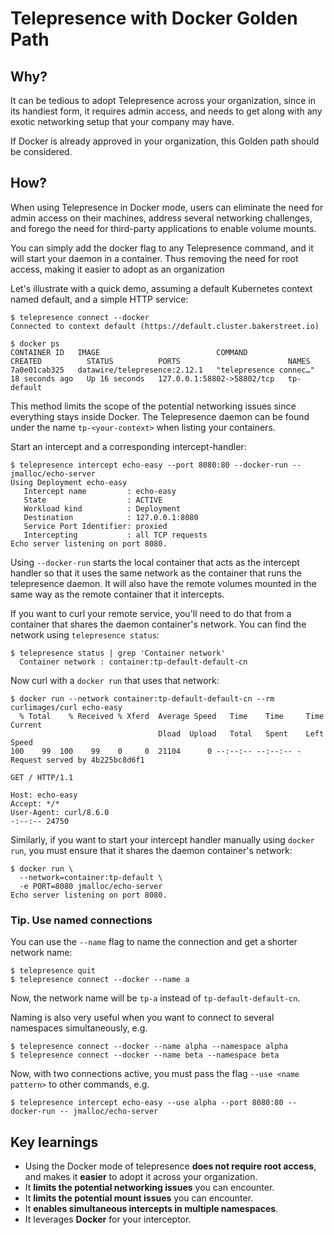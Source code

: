 # Telepresence with Docker Golden Path

## Why?

It can be tedious to adopt Telepresence across your organization, since in its handiest form, it requires admin access, and needs to get along with any exotic
networking setup that your company may have.

If Docker is already approved in your organization, this Golden path should be considered.

## How?

When using Telepresence in Docker mode, users can eliminate the need for admin access on their machines, address several networking challenges, and forego the need for third-party applications to enable volume mounts.

You can simply add the docker flag to any Telepresence command, and it will start your daemon in a container.
Thus removing the need for root access, making it easier to adopt as an organization

Let's illustrate with a quick demo, assuming a default Kubernetes context named default, and a simple HTTP service:

```cli
$ telepresence connect --docker
Connected to context default (https://default.cluster.bakerstreet.io)

$ docker ps
CONTAINER ID   IMAGE                          COMMAND                  CREATED          STATUS          PORTS                        NAMES
7a0e01cab325   datawire/telepresence:2.12.1   "telepresence connec…"   18 seconds ago   Up 16 seconds   127.0.0.1:58802->58802/tcp   tp-default
```

This method limits the scope of the potential networking issues since everything stays inside Docker. The Telepresence daemon can be found under the name `tp-<your-context>` when listing your containers.

Start an intercept and a corresponding intercept-handler:

```cli
$ telepresence intercept echo-easy --port 8080:80 --docker-run -- jmalloc/echo-server
Using Deployment echo-easy
   Intercept name         : echo-easy
   State                  : ACTIVE
   Workload kind          : Deployment
   Destination            : 127.0.0.1:8080
   Service Port Identifier: proxied
   Intercepting           : all TCP requests
Echo server listening on port 8080.
```

Using `--docker-run` starts the local container that acts as the intercept handler so that it uses the same network as the container that runs the telepresence daemon. It will also
have the remote volumes mounted in the same way as the remote container that it intercepts.

If you want to curl your remote service, you'll need to do that from a container that shares the daemon container's network. You can find the network using `telepresence status`:
```cli
$ telepresence status | grep 'Container network'
  Container network : container:tp-default-default-cn
```

Now curl with a `docker run` that uses that network:
```cli
$ docker run --network container:tp-default-default-cn --rm curlimages/curl echo-easy
  % Total    % Received % Xferd  Average Speed   Time    Time     Time  Current
                                 Dload  Upload   Total   Spent    Left  Speed
100    99  100    99    0     0  21104      0 --:--:-- --:--:-- -Request served by 4b225bc8d6f1

GET / HTTP/1.1

Host: echo-easy
Accept: */*
User-Agent: curl/8.6.0
-:--:-- 24750
```

Similarly, if you want to start your intercept handler manually using `docker run`, you must ensure that it shares the daemon container's network:

```cli
$ docker run \
  --network=container:tp-default \
  -e PORT=8080 jmalloc/echo-server
Echo server listening on port 8080.
```

### Tip. Use named connections
You can use the `--name` flag to name the connection and get a shorter network name:

```
$ telepresence quit
$ telepresence connect --docker --name a
```
Now, the network name will be `tp-a` instead of `tp-default-default-cn`.

Naming is also very useful when you want to connect to several namespaces simultaneously, e.g.

```
$ telepresence connect --docker --name alpha --namespace alpha
$ telepresence connect --docker --name beta --namespace beta
```

Now, with two connections active, you must pass the flag `--use <name pattern>` to other commands, e.g.
```
$ telepresence intercept echo-easy --use alpha --port 8080:80 --docker-run -- jmalloc/echo-server
```

## Key learnings

* Using the Docker mode of telepresence **does not require root access**, and makes it **easier** to adopt it across your organization.
* It **limits the potential networking issues** you can encounter.
* It **limits the potential mount issues** you can encounter.
* It **enables simultaneous intercepts in multiple namespaces**.
* It leverages **Docker** for your interceptor.

